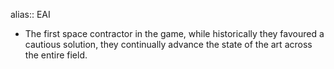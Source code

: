 alias:: EAI

- The first space contractor in the game, while historically they favoured a cautious solution, they continually advance the state of the art across the entire field.

